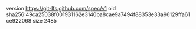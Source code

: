 version https://git-lfs.github.com/spec/v1
oid sha256:49ca25038f001931162e3140ba8cae9a7494f88353e33a96129ffa61ce922068
size 2485
